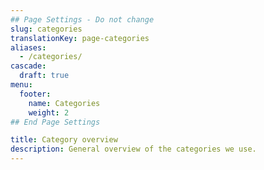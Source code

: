 ```yaml
---
## Page Settings - Do not change
slug: categories
translationKey: page-categories
aliases:
  - /categories/
cascade:
  draft: true
menu:
  footer:
    name: Categories
    weight: 2
## End Page Settings

title: Category overview
description: General overview of the categories we use.
---
```

